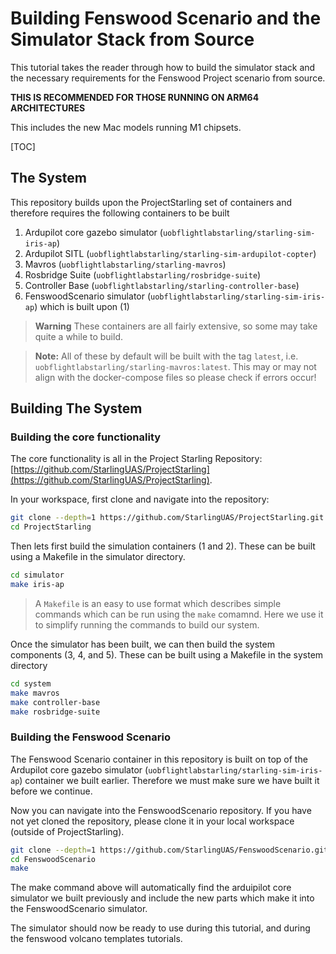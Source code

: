 # Building Fenswood Scenario and the Simulator Stack from Source

This tutorial takes the reader through how to build the simulator stack and the necessary requirements for the Fenswood Project scenario from source. 

**THIS IS RECOMMENDED FOR THOSE RUNNING ON ARM64 ARCHITECTURES** 

This includes the new Mac models running M1 chipsets. 

[TOC]

## The System

This repository builds upon the ProjectStarling set of containers and therefore requires the following containers to be built

1. Ardupilot core gazebo simulator (`uobflightlabstarling/starling-sim-iris-ap`)
2. Ardupilot SITL (`uobflightlabstarling/starling-sim-ardupilot-copter`)
3. Mavros (`uobflightlabstarling/starling-mavros`)
4. Rosbridge Suite (`uobflightlabstarling/rosbridge-suite`)
5. Controller Base (`uobflightlabstarling/starling-controller-base`)
6. FenswoodScenario simulator (`uobflightlabstarling/starling-sim-iris-ap`) which is built upon (1)

> **Warning** These containers are all fairly extensive, so some may take quite a while to build. 

> **Note:** All of these by default will be built with the tag `latest`, i.e. `uobflightlabstarling/starling-mavros:latest`. This may or may not align with the docker-compose files so please check if errors occur!  

## Building The System

### Building the core functionality

The core functionality is all in the Project Starling Repository: [https://github.com/StarlingUAS/ProjectStarling](https://github.com/StarlingUAS/ProjectStarling). 

In your workspace, first clone and navigate into the repository:

```bash
git clone --depth=1 https://github.com/StarlingUAS/ProjectStarling.git
cd ProjectStarling
```

Then lets first build the simulation containers (1 and 2). These can be built using a Makefile in the simulator directory.

```bash
cd simulator
make iris-ap
```

> A `Makefile` is an easy to use format which describes simple commands which can be run using the `make` comamnd. Here we use it to simplify running the commands to build our system. 

Once the simulator has been built, we can then build the system components (3, 4, and 5). These can be built using a Makefile in the system directory

```bash
cd system
make mavros
make controller-base
make rosbridge-suite
```

### Building the Fenswood Scenario

The Fenswood Scenario container in this repository is built on top of the Ardupilot core gazebo simulator (`uobflightlabstarling/starling-sim-iris-ap`) container we built earlier. Therefore we must make sure we have built it before we continue. 

Now you can navigate into the FenswoodScenario repository. If you have not yet cloned the repository, please clone it in your local workspace (outside of ProjectStarling).

```bash
git clone --depth=1 https://github.com/StarlingUAS/FenswoodScenario.git
cd FenswoodScenario
make
```

The make command above will automatically find the arduipilot core simulator we built previously and include the new parts which make it into the FenswoodScenario simulator. 

The simulator should now be ready to use during this tutorial, and during the fenswood volcano templates tutorials. 